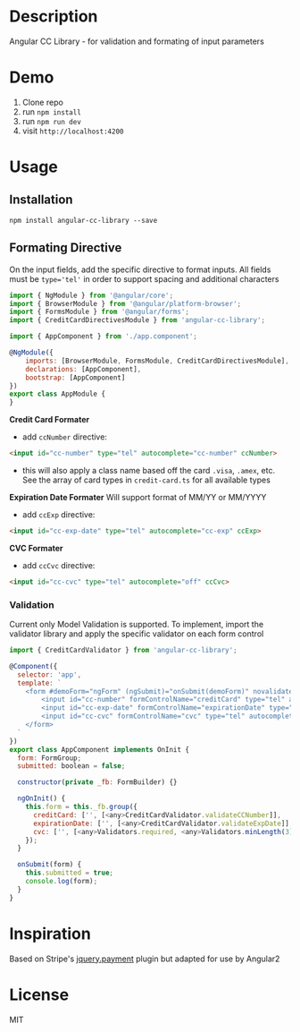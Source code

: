 # Description

Angular CC Library - for validation and formating of input parameters

# Demo
1. Clone repo
2. run `npm install`
3. run `npm run dev`
4. visit `http://localhost:4200`

# Usage

## Installation
```shell
npm install angular-cc-library --save
```

## Formating Directive
On the input fields, add the specific directive to format inputs. 
All fields must be `type='tel'` in order to support spacing and additional characters

```javascript
import { NgModule } from '@angular/core';
import { BrowserModule } from '@angular/platform-browser';
import { FormsModule } from '@angular/forms';
import { CreditCardDirectivesModule } from 'angular-cc-library';

import { AppComponent } from './app.component';

@NgModule({
    imports: [BrowserModule, FormsModule, CreditCardDirectivesModule],
    declarations: [AppComponent],
    bootstrap: [AppComponent]
})
export class AppModule {
}
```

**Credit Card Formater**
* add `ccNumber` directive:
```html
<input id="cc-number" type="tel" autocomplete="cc-number" ccNumber>
```
* this will also apply a class name based off the card `.visa`, `.amex`, etc. See the array of card types in `credit-card.ts` for all available types

**Expiration Date Formater**
Will support format of MM/YY or MM/YYYY
* add `ccExp` directive:
```html
<input id="cc-exp-date" type="tel" autocomplete="cc-exp" ccExp>
```

**CVC Formater**
* add `ccCvc` directive:
```html
<input id="cc-cvc" type="tel" autocomplete="off" ccCvc>
```

### Validation
Current only Model Validation is supported.
To implement, import the validator library and apply the specific validator on each form control

```javascript
import { CreditCardValidator } from 'angular-cc-library';

@Component({
  selector: 'app',
  template: `
    <form #demoForm="ngForm" (ngSubmit)="onSubmit(demoForm)" novalidate>
        <input id="cc-number" formControlName="creditCard" type="tel" autocomplete="cc-number" ccNumber>
        <input id="cc-exp-date" formControlName="expirationDate" type="tel" autocomplete="cc-exp" ccExp>
        <input id="cc-cvc" formControlName="cvc" type="tel" autocomplete="off" ccCvc>
    </form>
  `
})
export class AppComponent implements OnInit {
  form: FormGroup;
  submitted: boolean = false;

  constructor(private _fb: FormBuilder) {}

  ngOnInit() {
    this.form = this._fb.group({
      creditCard: ['', [<any>CreditCardValidator.validateCCNumber]],
      expirationDate: ['', [<any>CreditCardValidator.validateExpDate]],
      cvc: ['', [<any>Validators.required, <any>Validators.minLength(3), <any>Validators.maxLength(4)]] 
    });
  }

  onSubmit(form) {
    this.submitted = true;
    console.log(form);
  }
}
```

# Inspiration

Based on Stripe's [jquery.payment](https://github.com/stripe/jquery.payment) plugin but adapted for use by Angular2

# License

MIT

